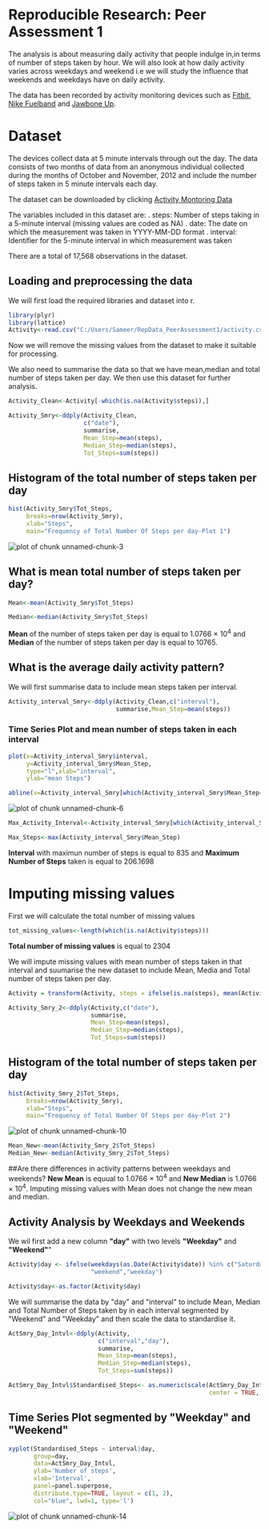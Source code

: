 Reproducible Research: Peer Assessment 1
========================================================

The analysis is about measuring daily activity that people indulge in,in terms of 
number of steps taken by hour. We will also look at how daily activity varies across
weekdays and weekend i.e we will study the influence that weekends and weekdays have 
on daily activity.

The data has been recorded by activity monitoring devices such as [Fitbit](http://www.fitbit.com/), [Nike Fuelband](www.nike.com/us/en_us/c/nikeplus-fuelband) and [Jawbone Up](https://jawbone.com/up).

# Dataset
The devices collect data at 5 minute intervals through out the day. The data
consists of two months of data from an anonymous individual collected during
the months of October and November, 2012 and include the number of steps
taken in 5 minute intervals each day.

The dataset can be downloaded by clicking [Activity Montoring Data](https://d396qusza40orc.cloudfront.net/repdata%2Fdata%2Factivity.zip)

The variables included in this dataset are:
. steps: Number of steps taking in a 5-minute interval (missing values are
coded as NA)
. date: The date on which the measurement was taken in YYYY-MM-DD
format
. interval: Identifier for the 5-minute interval in which measurement was
taken

There are a total of 17,568 observations in the dataset.

## Loading and preprocessing the data
We will first load the required libraries and dataset into r.


```r
library(plyr)
library(lattice)
Activity<-read.csv("C:/Users/Sameer/RepData_PeerAssessment1/activity.csv")
```

Now we will remove the missing values from the dataset to make it suitable for processing.

We also need to summarise the data so that we have mean,median and total number of steps taken per day. We then use this dataset for further analysis.


```r
Activity_Clean<-Activity[-which(is.na(Activity$steps)),]

Activity_Smry<-ddply(Activity_Clean,
                     c("date"),
                     summarise,
                     Mean_Step=mean(steps),
                     Median_Step=median(steps),
                     Tot_Steps=sum(steps))
```

## Histogram of the total number of steps taken per day


```r
hist(Activity_Smry$Tot_Steps,
     breaks=nrow(Activity_Smry),
     xlab="Steps", 
     main="Frequency of Total Number Of Steps per day-Plot 1")
```

![plot of chunk unnamed-chunk-3](figure/unnamed-chunk-3.png) 

## What is mean total number of steps taken per day?

```r
Mean<-mean(Activity_Smry$Tot_Steps)

Median<-median(Activity_Smry$Tot_Steps)
```

**Mean** of the number of steps taken per day is equal to 1.0766 &times; 10<sup>4</sup> and **Median** of the number of steps taken per day is equal to 10765.


## What is the average daily activity pattern?
We will first summarise data to include mean steps taken per interval.

```r
Activity_interval_Smry<-ddply(Activity_Clean,c("interval"),
                              summarise,Mean_Step=mean(steps))
```

### Time Series Plot and mean number of steps taken in each interval

```r
plot(x=Activity_interval_Smry$interval,
     y=Activity_interval_Smry$Mean_Step,
     type="l",xlab="interval",
     ylab="mean Steps")

abline(v=Activity_interval_Smry[which(Activity_interval_Smry$Mean_Step==max(Activity_interval_Smry$Mean_Step)),"interval"])
```

![plot of chunk unnamed-chunk-6](figure/unnamed-chunk-6.png) 



```r
Max_Activity_Interval<-Activity_interval_Smry[which(Activity_interval_Smry$Mean_Step==max(Activity_interval_Smry$Mean_Step)),"interval"]

Max_Steps<-max(Activity_interval_Smry$Mean_Step)
```

**Interval** with maximun number of steps is equal to 835 and **Maximum Number of Steps** taken is equal to 206.1698

# Imputing missing values
First we will calculate the total number of missing values

```r
tot_missing_values<-length(which(is.na(Activity$steps)))
```

**Total number of missing values** is equal to 2304

We will impute missing values with mean number of steps taken in that interval and
suumarise the new dataset to include Mean, Media and Total number of steps taken per
day.


```r
Activity = transform(Activity, steps = ifelse(is.na(steps), mean(Activity[Activity$interval==interval,"steps"], na.rm=TRUE), steps))

Activity_Smry_2<-ddply(Activity,c("date"),
                       summarise,
                       Mean_Step=mean(steps),
                       Median_Step=median(steps),
                       Tot_Steps=sum(steps))
```

## Histogram of the total number of steps taken per day 

```r
hist(Activity_Smry_2$Tot_Steps,
     breaks=nrow(Activity_Smry),
     xlab="Steps", 
     main="Frequency of Total Number Of Steps per day-Plot 2")
```

![plot of chunk unnamed-chunk-10](figure/unnamed-chunk-10.png) 


```r
Mean_New<-mean(Activity_Smry_2$Tot_Steps)
Median_New<-median(Activity_Smry_2$Tot_Steps)
```
##Are there differences in activity patterns between weekdays and weekends?
**New Mean** is equual to 1.0766 &times; 10<sup>4</sup> and **New Median** is 1.0766 &times; 10<sup>4</sup>.
Imputing missing values with Mean does not change the new mean and median.

## Activity Analysis by Weekdays and Weekends
We wil first add a new column **"day"** with two levels **"Weekday"** and **"Weekend"**"

```r
Activity$day <- ifelse(weekdays(as.Date(Activity$date)) %in% c("Saturday","Sunday"),
                       "weekend","weekday")

Activity$day<-as.factor(Activity$day)
```


We will summarise the data by "day" and "interval" to include Mean, Median and Total Number of Steps taken by in each interval segmented by "Weekend" and "Weekday" and then scale the data to standardise it.


```r
ActSmry_Day_Intvl<-ddply(Activity,
                         c("interval","day"),
                         summarise,
                         Mean_Step=mean(steps),
                         Median_Step=median(steps),
                         Tot_Steps=sum(steps))

ActSmry_Day_Intvl$Standardised_Steps<- as.numeric(scale(ActSmry_Day_Intvl$Mean_Step, 
                                                        center = TRUE, scale = TRUE))
```


## Time Series Plot segmented by "Weekday" and "Weekend"

```r
xyplot(Standardised_Steps ~ interval|day, 
       group=day,
       data=ActSmry_Day_Intvl, 
       ylab='Number of steps', 
       xlab='Interval', 
       panel=panel.superpose, 
       distribute.type=TRUE, layout = c(1, 2),
       col="blue", lwd=1, type='l')
```

![plot of chunk unnamed-chunk-14](figure/unnamed-chunk-14.png) 

